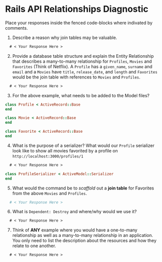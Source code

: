 # Rails API Relationships Diagnostic

Place your responses inside the fenced code-blocks where indivated by comments.

1.  Describe a reason why join tables may be valuable.

  ```md
    # < Your Response Here >
  ```

2.  Provide a database table structure and explain the Entity Relationship that
  describes a many-to-many relationship for `Profiles`, `Movies` and `Favorites`
  (Think of Netflix). A `Profile` has a `given_name`, `surname` and `email` and a
  `Movies` have `title`, `release_date`, and `length` and `Favorites` would be the
  join table with references to `Movies` and `Profiles`.

  ```md
    # < Your Response Here >
  ```

3.  For the above example, what needs to be added to the Model files?

  ```rb
  class Profile < ActiveRecord::Base
  end
  ```

  ```rb
  class Movie < ActiveRecord::Base
  end
  ```

  ```rb
  class Favorite < ActiveRecord::Base
  end
  ```

4.  What is the purpose of a serializer? What would our `Profile` serializer look
like to show all movies favorited by a profile on
`http://localhost:3000/profiles/1`

  ```md
    # < Your Response Here >
  ```

  ```rb
  class ProfileSerializer < ActiveModel::Serializer
  end
  ```

5.  What would the command be to _scaffold_ out a **join table** for Favorites from
the above `Movies` and `Profiles`.

  ```sh
    # < Your Response Here >
  ```

6.  What is `Dependent: Destroy` and where/why would we use it?

  ```md
    # < Your Response Here >
  ```

7.  Think of **ANY** example where you would have a one-to-many relationship as well
as a many-to-many relationship in an application. You only need to list the
description about the resources and how they relate to one another.

  ```md
    # < Your Response Here >
  ```

